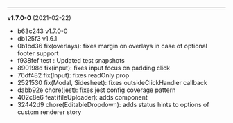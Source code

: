 
-------------------
 **v1.7.0-0**  (2021-02-22) 

* b63c243 v1.7.0-0
* db125f3 v1.6.1
* 0b1bd36 fix(overlays): fixes margin on overlays in case of optional footer support
* f938fef test : Updated test snapshots
* 890198d fix(input): fixes input focus on padding click
* 76df482 fix(Input): fixes readOnly prop
* 2521530 fix(Modal, Sidesheet): fixes outsideClickHandler callback
* dabb92e chore(jest): fixes jest config coverage pattern
* 402c8e6 feat(fileUploader): adds component
* 32442d9 chore(EditableDropdown): adds status hints to options of custom renderer story
